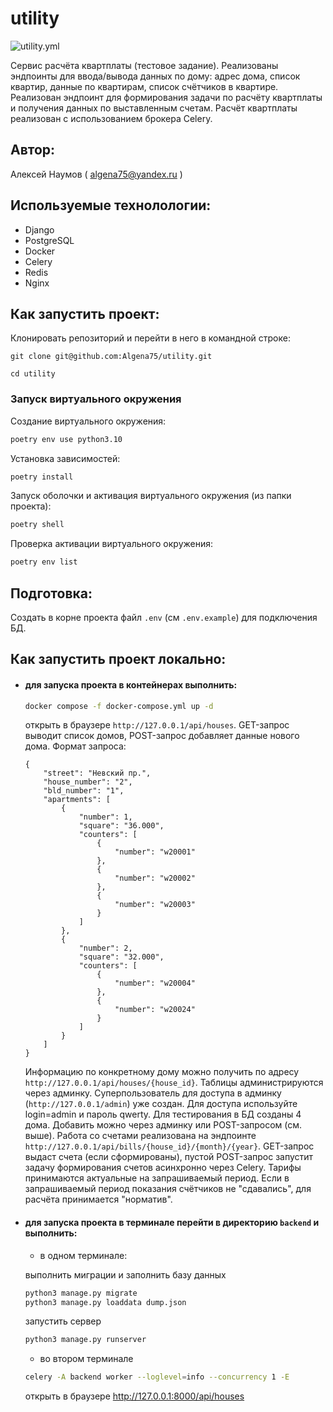 # utility
![utility.yml](https://github.com/Algena75/utility/actions/workflows/utility.yml/badge.svg)

Сервис расчёта квартплаты (тестовое задание). 
Реализованы эндпоинты для ввода/вывода данных по дому: адрес дома, список 
квартир, данные по квартирам, список счётчиков в квартире. 
Реализован эндпоинт для формирования задачи по расчёту квартплаты и получения 
данных по выставленным счетам. Расчёт квартплаты реализован с использованием 
брокера Celery.
## Автор:
Алексей Наумов ( algena75@yandex.ru )
## Используемые технолологии:
* Django
* PostgreSQL
* Docker
* Celery
* Redis
* Nginx
## Как запустить проект:
Клонировать репозиторий и перейти в него в командной строке:


```
git clone git@github.com:Algena75/utility.git
```

```
cd utility
```

### Запуск виртуального окружения

Создание виртуального окружения:
```bash
poetry env use python3.10
```
Установка зависимостей:
```bash
poetry install
```
Запуск оболочки и активация виртуального окружения (из папки проекта):
```bash
poetry shell
```
Проверка активации виртуального окружения:
```bash
poetry env list
```
## Подготовка:
Создать в корне проекта файл `.env` (см `.env.example`) для подключения БД.


## Как запустить проект локально:
* #### для запуска проекта в контейнерах выполнить:
    ```bash
    docker compose -f docker-compose.yml up -d
    ```
    открыть в браузере ` http://127.0.0.1/api/houses `. GET-запрос выводит список 
    домов, POST-запрос добавляет данные нового дома. Формат запроса:
    ```
    {
        "street": "Невский пр.", 
        "house_number": "2", 
        "bld_number": "1", 
        "apartments": [
            {
                "number": 1, 
                "square": "36.000", 
                "counters": [
                    {
                        "number": "w20001"
                    },
                    {
                        "number": "w20002"
                    },
                    {
                        "number": "w20003"
                    }
                ]
            }, 
            {
                "number": 2, 
                "square": "32.000", 
                "counters": [
                    {
                        "number": "w20004"
                    },
                    {
                        "number": "w20024"
                    }
                ]
            }
        ]
    }
    ```
    Информацию по конкретному дому можно получить по адресу ` http://127.0.0.1/api/houses/{house_id} `.
    Таблицы администрируются через админку. Суперпользователь для доступа
    в админку (` http://127.0.0.1/admin `) уже создан. Для доступа используйте 
    login=admin и пароль qwerty. Для тестирования в БД созданы 4 дома. 
    Добавить можно через админку или POST-запросом (см. выше).
    Работа со счетами реализована на эндпоинте ` http://127.0.0.1/api/bills/{house_id}/{month}/{year} `.
    GET-запрос выдаст счета (если сформированы), пустой POST-запрос запустит задачу 
    формирования счетов асинхронно через Celery. Тарифы принимаются актуальные на 
    запрашиваемый период. Если в запрашиваемый период показания счётчиков не "сдавались",
    для расчёта принимается "норматив".
* #### для запуска проекта в терминале перейти в директорию `backend` и выполнить:
    - в одном терминале:

    выполнить миграции и заполнить базу данных
    ```bash
    python3 manage.py migrate
    python3 manage.py loaddata dump.json
    ```
    запустить сервер
    ```bash
    python3 manage.py runserver
    ```
    - во втором терминале 
    ```bash
    celery -A backend worker --loglevel=info --concurrency 1 -E
    ```
    открыть в браузере http://127.0.0.1:8000/api/houses
